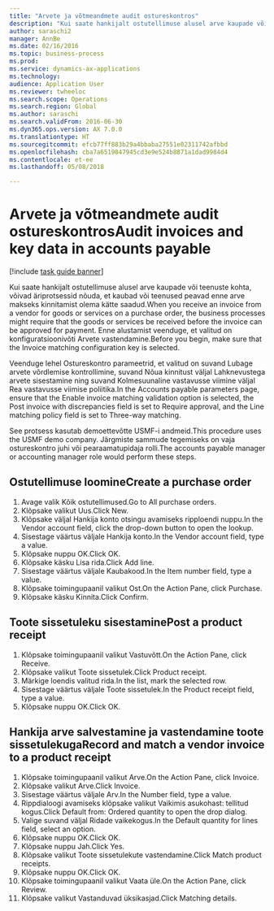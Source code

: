 ```yaml
--- 
title: "Arvete ja võtmeandmete audit ostureskontros"
description: "Kui saate hankijalt ostutellimuse alusel arve kaupade või teenuste kohta, võivad äriprotsessid nõuda, et kaubad või teenused peavad enne arve makseks kinnitamist olema kätte saadud."
author: saraschi2
manager: AnnBe
ms.date: 02/16/2016
ms.topic: business-process
ms.prod: 
ms.service: dynamics-ax-applications
ms.technology: 
audience: Application User
ms.reviewer: twheeloc
ms.search.scope: Operations
ms.search.region: Global
ms.author: saraschi
ms.search.validFrom: 2016-06-30
ms.dyn365.ops.version: AX 7.0.0
ms.translationtype: HT
ms.sourcegitcommit: efcb77ff883b29a4bbaba27551e02311742afbbd
ms.openlocfilehash: cba7a6519847945cd3e9e524b8871a1dad9984d4
ms.contentlocale: et-ee
ms.lasthandoff: 05/08/2018

---
```

# <a name="audit-invoices-and-key-data-in-accounts-payable"></a><span data-ttu-id="4c0c3-103">Arvete ja võtmeandmete audit ostureskontros</span><span class="sxs-lookup"><span data-stu-id="4c0c3-103">Audit invoices and key data in accounts payable</span></span>

[!include [task guide banner](../../includes/task-guide-banner.md)]

<span data-ttu-id="4c0c3-104">Kui saate hankijalt ostutellimuse alusel arve kaupade või teenuste kohta, võivad äriprotsessid nõuda, et kaubad või teenused peavad enne arve makseks kinnitamist olema kätte saadud.</span><span class="sxs-lookup"><span data-stu-id="4c0c3-104">When you receive an invoice from a vendor for goods or services on a purchase order, the business processes might require that the goods or services be received before the invoice can be approved for payment.</span></span> <span data-ttu-id="4c0c3-105">Enne alustamist veenduge, et valitud on konfiguratsioonivõti Arvete vastendamine.</span><span class="sxs-lookup"><span data-stu-id="4c0c3-105">Before you begin, make sure that the Invoice matching configuration key is selected.</span></span> 

<span data-ttu-id="4c0c3-106">Veenduge lehel Ostureskontro parameetrid, et valitud on suvand Lubage arvete võrdlemise kontrollimine, suvand Nõua kinnitust väljal Lahknevustega arvete sisestamine ning suvand Kolmesuunaline vastavusse viimine väljal Rea vastavusse viimise poliitika.</span><span class="sxs-lookup"><span data-stu-id="4c0c3-106">In the Accounts payable parameters page, ensure that the Enable invoice matching validation option is selected, the Post invoice with discrepancies field is set to Require approval, and the Line matching policy field is set to Three-way matching.</span></span>

<span data-ttu-id="4c0c3-107">See protsess kasutab demoettevõtte USMF-i andmeid.</span><span class="sxs-lookup"><span data-stu-id="4c0c3-107">This procedure uses the USMF demo company.</span></span> <span data-ttu-id="4c0c3-108">Järgmiste sammude tegemiseks on vaja ostureskontro juhi või pearaamatupidaja rolli.</span><span class="sxs-lookup"><span data-stu-id="4c0c3-108">The accounts payable manager or accounting manager role would perform these steps.</span></span>


## <a name="create-a-purchase-order"></a><span data-ttu-id="4c0c3-109">Ostutellimuse loomine</span><span class="sxs-lookup"><span data-stu-id="4c0c3-109">Create a purchase order</span></span>
1. <span data-ttu-id="4c0c3-110">Avage valik Kõik ostutellimused.</span><span class="sxs-lookup"><span data-stu-id="4c0c3-110">Go to All purchase orders.</span></span>
2. <span data-ttu-id="4c0c3-111">Klõpsake valikut Uus.</span><span class="sxs-lookup"><span data-stu-id="4c0c3-111">Click New.</span></span>
3. <span data-ttu-id="4c0c3-112">Klõpsake väljal Hankija konto otsingu avamiseks ripploendi nuppu.</span><span class="sxs-lookup"><span data-stu-id="4c0c3-112">In the Vendor account field, click the drop-down button to open the lookup.</span></span>
4. <span data-ttu-id="4c0c3-113">Sisestage väärtus väljale Hankija konto.</span><span class="sxs-lookup"><span data-stu-id="4c0c3-113">In the Vendor account field, type a value.</span></span>
5. <span data-ttu-id="4c0c3-114">Klõpsake nuppu OK.</span><span class="sxs-lookup"><span data-stu-id="4c0c3-114">Click OK.</span></span>
6. <span data-ttu-id="4c0c3-115">Klõpsake käsku Lisa rida.</span><span class="sxs-lookup"><span data-stu-id="4c0c3-115">Click Add line.</span></span>
7. <span data-ttu-id="4c0c3-116">Sisestage väärtus väljale Kaubakood.</span><span class="sxs-lookup"><span data-stu-id="4c0c3-116">In the Item number field, type a value.</span></span>
8. <span data-ttu-id="4c0c3-117">Klõpsake toimingupaanil valikut Ost.</span><span class="sxs-lookup"><span data-stu-id="4c0c3-117">On the Action Pane, click Purchase.</span></span>
9. <span data-ttu-id="4c0c3-118">Klõpsake käsku Kinnita.</span><span class="sxs-lookup"><span data-stu-id="4c0c3-118">Click Confirm.</span></span>

## <a name="post-a-product-receipt"></a><span data-ttu-id="4c0c3-119">Toote sissetuleku sisestamine</span><span class="sxs-lookup"><span data-stu-id="4c0c3-119">Post a product receipt</span></span>
1. <span data-ttu-id="4c0c3-120">Klõpsake toimingupaanil valikut Vastuvõtt.</span><span class="sxs-lookup"><span data-stu-id="4c0c3-120">On the Action Pane, click Receive.</span></span>
2. <span data-ttu-id="4c0c3-121">Klõpsake valikut Toote sissetulek.</span><span class="sxs-lookup"><span data-stu-id="4c0c3-121">Click Product receipt.</span></span>
3. <span data-ttu-id="4c0c3-122">Märkige loendis valitud rida.</span><span class="sxs-lookup"><span data-stu-id="4c0c3-122">In the list, mark the selected row.</span></span>
4. <span data-ttu-id="4c0c3-123">Sisestage väärtus väljale Toote sissetulek.</span><span class="sxs-lookup"><span data-stu-id="4c0c3-123">In the Product receipt field, type a value.</span></span>
5. <span data-ttu-id="4c0c3-124">Klõpsake nuppu OK.</span><span class="sxs-lookup"><span data-stu-id="4c0c3-124">Click OK.</span></span>

## <a name="record-and-match-a-vendor-invoice-to-a-product-receipt"></a><span data-ttu-id="4c0c3-125">Hankija arve salvestamine ja vastendamine toote sissetulekuga</span><span class="sxs-lookup"><span data-stu-id="4c0c3-125">Record and match a vendor invoice to a product receipt</span></span>
1. <span data-ttu-id="4c0c3-126">Klõpsake toimingupaanil valikut Arve.</span><span class="sxs-lookup"><span data-stu-id="4c0c3-126">On the Action Pane, click Invoice.</span></span>
2. <span data-ttu-id="4c0c3-127">Klõpsake valikut Arve.</span><span class="sxs-lookup"><span data-stu-id="4c0c3-127">Click Invoice.</span></span>
3. <span data-ttu-id="4c0c3-128">Sisestage väärtus väljale Arv.</span><span class="sxs-lookup"><span data-stu-id="4c0c3-128">In the Number field, type a value.</span></span>
4. <span data-ttu-id="4c0c3-129">Rippdialoogi avamiseks klõpsake valikut Vaikimis asukohast: tellitud kogus.</span><span class="sxs-lookup"><span data-stu-id="4c0c3-129">Click Default from: Ordered quantity to open the drop dialog.</span></span>
5. <span data-ttu-id="4c0c3-130">Valige suvand väljal Ridade vaikekogus.</span><span class="sxs-lookup"><span data-stu-id="4c0c3-130">In the Default quantity for lines field, select an option.</span></span>
6. <span data-ttu-id="4c0c3-131">Klõpsake nuppu OK.</span><span class="sxs-lookup"><span data-stu-id="4c0c3-131">Click OK.</span></span>
7. <span data-ttu-id="4c0c3-132">Klõpsake nuppu Jah.</span><span class="sxs-lookup"><span data-stu-id="4c0c3-132">Click Yes.</span></span>
8. <span data-ttu-id="4c0c3-133">Klõpsake valikut Toote sissetulekute vastendamine.</span><span class="sxs-lookup"><span data-stu-id="4c0c3-133">Click Match product receipts.</span></span>
9. <span data-ttu-id="4c0c3-134">Klõpsake nuppu OK.</span><span class="sxs-lookup"><span data-stu-id="4c0c3-134">Click OK.</span></span>
10. <span data-ttu-id="4c0c3-135">Klõpsake toimingupaanil valikut Vaata üle.</span><span class="sxs-lookup"><span data-stu-id="4c0c3-135">On the Action Pane, click Review.</span></span>
11. <span data-ttu-id="4c0c3-136">Klõpsake valikut Vastanduvad üksikasjad.</span><span class="sxs-lookup"><span data-stu-id="4c0c3-136">Click Matching details.</span></span>


